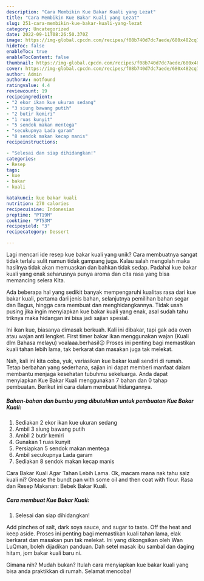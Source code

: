 ```yaml
---
description: "Cara Membikin Kue Bakar Kuali yang Lezat"
title: "Cara Membikin Kue Bakar Kuali yang Lezat"
slug: 251-cara-membikin-kue-bakar-kuali-yang-lezat
category: Uncategorized
date: 2022-09-11T08:26:50.370Z
image: https://img-global.cpcdn.com/recipes/f08b740d7dc7aede/680x482cq70/kue-bakar-kuali-foto-resep-utama.jpg
hideToc: false
enableToc: true
enableTocContent: false
thumbnail: https://img-global.cpcdn.com/recipes/f08b740d7dc7aede/680x482cq70/kue-bakar-kuali-foto-resep-utama.jpg
cover: https://img-global.cpcdn.com/recipes/f08b740d7dc7aede/680x482cq70/kue-bakar-kuali-foto-resep-utama.jpg
author: Admin
authorAv: notfound
ratingvalue: 4.4
reviewcount: 19
recipeingredient:
- "2 ekor ikan kue ukuran sedang"
- "3 siung bawang putih"
- "2 butir kemiri"
- "1 ruas kunyit"
- "5 sendok makan mentega"
- "secukupnya Lada garam"
- "8 sendok makan kecap manis"
recipeinstructions:

- "Selesai dan siap dihidangkan!"
categories:
- Resep
tags:
- kue
- bakar
- kuali

katakunci: kue bakar kuali 
nutrition: 270 calories
recipecuisine: Indonesian
preptime: "PT19M"
cooktime: "PT53M"
recipeyield: "3"
recipecategory: Dessert

---
```





Lagi mencari ide resep kue bakar kuali yang unik? Cara membuatnya sangat tidak terlalu sulit namun tidak gampang juga. Kalau salah mengolah maka hasilnya tidak akan memuaskan dan bahkan tidak sedap. Padahal kue bakar kuali yang enak seharusnya punya aroma dan cita rasa yang bisa memancing selera Kita.





Ada beberapa hal yang sedikit banyak mempengaruhi kualitas rasa dari kue bakar kuali, pertama dari jenis bahan, selanjutnya pemilihan bahan segar dan Bagus, hingga cara membuat dan menghidangkannya. Tidak usah pusing jika ingin menyiapkan kue bakar kuali yang enak,      asal sudah tahu triknya maka hidangan ini bisa jadi sajian spesial.














Ini ikan kue, biasanya dimasak berkuah. Kali ini dibakar, tapi gak ada oven atau wajan anti lengket. First timer bakar ikan menggunakan wajan (Kuali dlm Bahasa melayu) voalaaa.berhasil😉 Proses ini penting bagi memastikan kuali tahan lebih lama, tak berkarat dan masakan juga tak melekat.






Nah, kali ini kita coba, yuk, variasikan kue bakar kuali sendiri di rumah. Tetap berbahan yang sederhana, sajian ini dapat memberi manfaat dalam membantu menjaga kesehatan tubuhmu sekeluarga. Anda dapat menyiapkan Kue Bakar Kuali menggunakan 7 bahan dan 0 tahap pembuatan. Berikut ini cara dalam membuat hidangannya.

<!--inarticleads1-->

##### Bahan-bahan dan bumbu yang dibutuhkan untuk pembuatan Kue Bakar Kuali:

1. Sediakan 2 ekor ikan kue ukuran sedang
1. Ambil 3 siung bawang putih
1. Ambil 2 butir kemiri
1. Gunakan 1 ruas kunyit
1. Persiapkan 5 sendok makan mentega
1. Ambil secukupnya Lada garam
1. Sediakan 8 sendok makan kecap manis


Cara Bakar Kuali Agar Tahan Lebih Lama. Ok, macam mana nak tahu saiz kuali ni? Grease the bundt pan with some oil and then coat with flour. Rasa dan Resep Makanan: Bebek Bakar Kuali. 

<!--inarticleads2-->

##### Cara membuat Kue Bakar Kuali:


1. Selesai dan siap dihidangkan!

Add pinches of salt, dark soya sauce, and sugar to taste. Off the heat and keep aside. Proses ini penting bagi memastikan kuali tahan lama, elak berkarat dan masakan pun tak melekat. Ini yang dikongsikan oleh Wan LuQman, boleh dijadikan panduan. Dah setel masak ibu sambal dan daging hitam, jom bakar kuali baru ni. 

Gimana nih? Mudah bukan? Itulah cara menyiapkan kue bakar kuali yang bisa anda praktikkan di rumah. Selamat mencoba!
